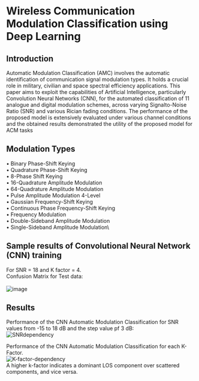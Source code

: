 # Wireless Communication Modulation Classification using Deep Learning

## Introduction
Automatic Modulation Classification (AMC) involves the automatic identification of communication signal modulation types. It holds a crucial role in military, civilian and space spectral efficiency applications. This paper aims to exploit the capabilities of Artificial Intelligence, particularly Convolution Neural Networks (CNN), for the automated classification of 11 analogue and digital modulation schemes, across varying Signalto-Noise Ratio (SNR) and various Rician fading conditions. The performance of the proposed model is extensively evaluated under various channel conditions and the obtained results demonstrated the utility of the proposed model for ACM tasks

## Modulation Types 
• Binary Phase-Shift Keying \
• Quadrature Phase-Shift Keying \
• 8-Phase Shift Keying\
• 16-Quadrature Amplitude Modulation\
• 64-Quadrature Amplitude Modulation\
• Pulse Amplitude Modulation 4-Level\
• Gaussian Frequency-Shift Keying\
• Continuous Phase Frequency-Shift Keying\
• Frequency Modulation\
• Double-Sideband Amplitude Modulation\
• Single-Sideband Amplitude Modulation\

## Sample results of  Convolutional Neural Network (CNN) training
For SNR = 18 and K factor = 4. \
Confusion Matrix for Test data:\
\
![image](https://github.com/JulieD1/Modulation-Classification/assets/124683626/52f330f3-d2a3-416b-84c5-f12154b127db)

## Results
Performance of the CNN Automatic Modulation Classification for SNR values from -15 to 18 dB and the step value pf 3 dB:\
![SNRdependency](https://github.com/JulieD1/Modulation-Classification/assets/124683626/2d904950-9483-4dea-a284-ce3206058b26)

Performance of the CNN Automatic Modulation Classification for each K-Factor. \
![K-factor-dependency](https://github.com/JulieD1/Modulation-Classification/assets/124683626/b69b2a19-035d-4538-8307-afa11e78937d) \
A higher k-factor indicates a dominant LOS component over scattered components, and vice versa.
